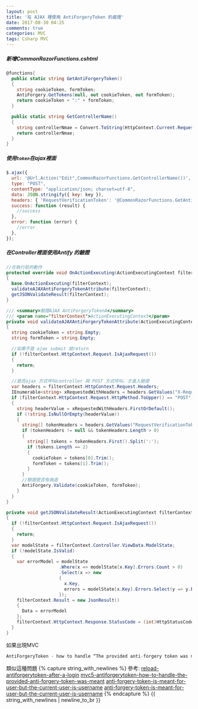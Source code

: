 ```yaml
---
layout: post
title: '在 AJAX 裡使用 AntiForgeryToken 的處理'
date: 2017-08-30 04:25
comments: true
categories: MVC
tags: Csharp MVC
---
```

##### 新增CommonRazorFunctions.cshtml
```cs
@functions{
  public static string GetAntiForgeryToken()
  {
    string cookieToken, formToken;
    AntiForgery.GetTokens(null, out cookieToken, out formToken);
    return cookieToken + ":" + formToken;
  }

  public static string GetControllerName()
  {
    string controllerNmae = Convert.ToString(HttpContext.Current.Request.RequestContext.RouteData.Values["Controller"]);
    return controllerNmae;
  }
}
```
##### 使用`token`在ajax裡面
```js
$.ajax({
  url: '@Url.Action("Edit",CommonRazorFunctions.GetControllerName())',
  type: "POST",
  contentType: "application/json; charset=utf-8",
  data: JSON.stringify({ key: key }),
  headers: { 'RequestVerificationToken': '@CommonRazorFunctions.GetAntiForgeryToken()' },
  success: function (result) {
    //success
  },
  error: function (error) {
    //error
  },
});
```
##### 在Controller裡面使用Antify 的驗證
```cs
//在執行前的動作
protected override void OnActionExecuting(ActionExecutingContext filterContext)
{
  base.OnActionExecuting(filterContext);
  validateAJAXAntiForgeryTokenAttribute(filterContext);
  getJSONValidateResult(filterContext);
}

/// <summary>驗證AJAX AntiForgeryTokenA</summary>
/// <param name="filterContext">ActionExecutingContext</param>
private void validateAJAXAntiForgeryTokenAttribute(ActionExecutingContext filterContext)
{
  string cookieToken = string.Empty;
  string formToken = string.Empty;

  //如果不是 ajax submit 就return
  if (!filterContext.HttpContext.Request.IsAjaxRequest())
  {
    return;
  }

  //是否ajax 方式呼叫controller 與 POST 方式呼叫，才進入驗證
  var headers = filterContext.HttpContext.Request.Headers;
  IEnumerable<string> xRequestedWithHeaders = headers.GetValues("X-Requested-With").AsEnumerable();
  if (filterContext.HttpContext.Request.HttpMethod.ToUpper() == "POST")
  {
    string headerValue = xRequestedWithHeaders.FirstOrDefault();
    if (!string.IsNullOrEmpty(headerValue))
    {
      string[] tokenHeaders = headers.GetValues("RequestVerificationToken");
      if (tokenHeaders != null && tokenHeaders.Length > 0)
      {
        string[] tokens = tokenHeaders.First().Split(':');
        if (tokens.Length == 2)
        {
          cookieToken = tokens[0].Trim();
          formToken = tokens[1].Trim();
        }
      }
      //驗證是否有偽造
      AntiForgery.Validate(cookieToken, formToken);
    }
  }
}

private void getJSONValidateResult(ActionExecutingContext filterContext)
{
  if (!filterContext.HttpContext.Request.IsAjaxRequest())
  {
    return;
  }
  var modelState = filterContext.Controller.ViewData.ModelState;
  if (!modelState.IsValid)
  {
    var errorModel = modelState
                    .Where(x => modelState[x.Key].Errors.Count > 0)
                    .Select(x => new
                    {
                      x.Key,
                      errors = modelState[x.Key].Errors.Select(y => y.ErrorMessage)
                    });
    filterContext.Result = new JsonResult()
    {
      Data = errorModel
    };
    filterContext.HttpContext.Response.StatusCode = (int)HttpStatusCode.BadRequest;
  }
}
```
如果出現MVC
```cs
AntiForgeryToken - how to handle “The provided anti-forgery token was meant for user ”“, but the current user is ”xxx“.” exception?
```
類似這種問題
{% capture string_with_newlines %}
參考:
[reload-antiforgerytoken-after-a-login](https://stackoverflow.com/questions/16815634/reload-antiforgerytoken-after-a-login)
[mvc5-antiforgerytoken-how-to-handle-the-provided-anti-forgery-token-was-meant](https://stackoverflow.com/questions/32653049/mvc5-antiforgerytoken-how-to-handle-the-provided-anti-forgery-token-was-meant)
[anti-forgery-token-is-meant-for-user-but-the-current-user-is-username](https://stackoverflow.com/questions/14970102/anti-forgery-token-is-meant-for-user-but-the-current-user-is-username)
[anti-forgery-token-is-meant-for-user-but-the-current-user-is-username](http://kevintsengtw.blogspot.tw/2013/09/aspnet-mvc-csrf-ajax-antiforgerytoken.html)
{% endcapture %}
{{ string_with_newlines | newline_to_br }}
